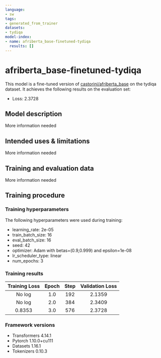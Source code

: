 ```yaml
---
language:
- sw
tags:
- generated_from_trainer
datasets:
- tydiqa
model-index:
- name: afriberta_base-finetuned-tydiqa
  results: []
---
```


<!-- This model card has been generated automatically according to the information the Trainer had access to. You
should probably proofread and complete it, then remove this comment. -->

# afriberta_base-finetuned-tydiqa

This model is a fine-tuned version of [castorini/afriberta_base](https://huggingface.co/castorini/afriberta_base) on the tydiqa dataset.
It achieves the following results on the evaluation set:
- Loss: 2.3728

## Model description

More information needed

## Intended uses & limitations

More information needed

## Training and evaluation data

More information needed

## Training procedure

### Training hyperparameters

The following hyperparameters were used during training:
- learning_rate: 2e-05
- train_batch_size: 16
- eval_batch_size: 16
- seed: 42
- optimizer: Adam with betas=(0.9,0.999) and epsilon=1e-08
- lr_scheduler_type: linear
- num_epochs: 3

### Training results

| Training Loss | Epoch | Step | Validation Loss |
|:-------------:|:-----:|:----:|:---------------:|
| No log        | 1.0   | 192  | 2.1359          |
| No log        | 2.0   | 384  | 2.3409          |
| 0.8353        | 3.0   | 576  | 2.3728          |


### Framework versions

- Transformers 4.14.1
- Pytorch 1.10.0+cu111
- Datasets 1.16.1
- Tokenizers 0.10.3
